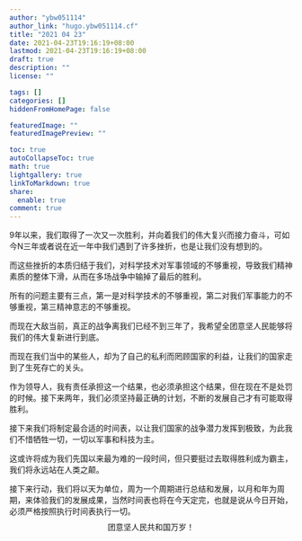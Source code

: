 ```yaml
---
author: "ybw051114"
author_link: "hugo.ybw051114.cf"
title: "2021 04 23"
date: 2021-04-23T19:16:19+08:00
lastmod: 2021-04-23T19:16:19+08:00
draft: true
description: ""
license: ""

tags: []
categories: []
hiddenFromHomePage: false

featuredImage: ""
featuredImagePreview: ""

toc: true
autoCollapseToc: true
math: true
lightgallery: true
linkToMarkdown: true
share:
  enable: true
comment: true
---
```

9年以来，我们取得了一次又一次胜利，并向着我们的伟大复兴而接力奋斗，可如今N三年或者说在近一年中我们遇到了许多挫折，也是让我们没有想到的。

而这些挫折的本质归结于我们，对科学技术对军事领域的不够重视，导致我们精神素质的整体下滑，从而在多场战争中输掉了最后的胜利。

所有的问题主要有三点，第一是对科学技术的不够重视，第二对我们军事能力的不够重视，第三精神意志的不够重视。

而现在大敌当前，真正的战争离我们已经不到三年了，我希望全团意坚人民能够将我们的伟大复新进行到底。

而现在我们当中的某些人，却为了自己的私利而罔顾国家的利益，让我们的国家走到了生死存亡的关头。

作为领导人，我有责任承担这一个结果，也必须承担这个结果，但在现在不是处罚的时候。接下来两年，我们必须坚持最正确的计划，不断的发展自己才有可能取得胜利。

接下来我们将制定最合适的时间表，以让我们国家的战争潜力发挥到极致，为此我们不惜牺牲一切，一切以军事和科技为主。

这或许将成为我们先国以来最为难的一段时间，但只要挺过去取得胜利成为霸主，我们将永远站在人类之颠。

接下来行动，我们将以天为单位，周为一个周期进行总结和发展，以月和年为周期，来体验我们的发展成果，当然时间表也将在今天定完，也就是说从今日开始，必须严格按照执行时间表执行一切。
$$
\text{团意坚人民共和国万岁！}
$$